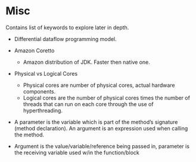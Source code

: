 # Misc

Contains list of keywords to explore later in depth.

- Differential dataflow programming model.

- Amazon Coretto
    - Amazon distribution of JDK. Faster then native one.

- Physical vs Logical Cores
    - Physical cores are number of physical cores, actual hardware components.
    - Logical cores are the number of physical cores times the number of threads that can run on each core through the use of hyperthreading.

- A parameter is the variable which is part of the method’s signature (method declaration). An argument is an expression used when calling the method.
- Argument is the value/variable/reference being passed in, parameter is the receiving variable used w/in the function/block